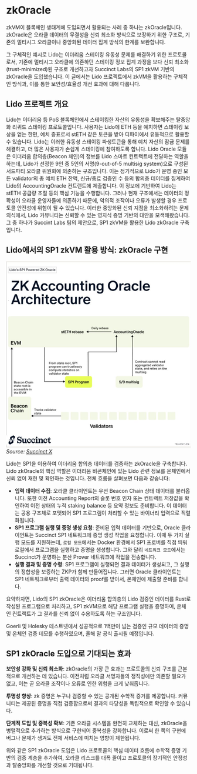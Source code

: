 # zkOracle

zkVM이 블록체인 생태계에 도입되면서 활용되는 사례 중 하나는 zkOracle입니다. zkOracle은 오라클 데이터의 무결성을 신뢰 최소화 방식으로 보장하기 위한 구조로, 기존의 멀티시그 오라클이나 중앙화된 데이터 집계 방식의 한계를 보완합니다.

그 구체적인 예시로 Lido는 이더리움 스테이킹 유동성 문제를 해결하기 위한 프로토콜로서, 기존에 멀티시그 오라클에 의존하던 스테이킹 정보 집계 과정을 보다 신뢰 최소화(trust-minimized)된 구조로 개선하고자 Succinct Labs의 SP1 zkVM 기반의 zkOracle을 도입했습니다. 이 글에서는 Lido 프로젝트에서 zkVM을 활용하는 구체적인 방식과, 이를 통한 보안성/효율성 개선 효과에 대해 다룹니다.

## Lido 프로젝트 개요
Lido는 이더리움 등 PoS 블록체인에서 스테이킹한 자산의 유동성을 확보해주는 탈중앙화 리퀴드 스테이킹 프로토콜입니다. 사용자는 Lido에 ETH 등을 예치하면 스테이킹 보상을 얻는 한편, 예치 증표로서 stETH 같은 토큰을 받아 디파이에서 유동적으로 활용할 수 있습니다. Lido는 이러한 유동성 스테이킹 파생토큰을 통해 예치 자산의 잠금 문제를 해결하고, 더 많은 사용자가 손쉽게 스테이킹에 참여하도록 합니다.
Lido Oracle 모듈은 이더리움 합의층(Beacon 체인)의 정보를 Lido 스마트 컨트랙트에 전달하는 역할을 하는데, Lido가 선정한 9인 중 5인의 서명(9-out-of-5 multisig system)으로 구성된 서드파티 오라클 위원회에 의존하는 구조입니다. 이는 정기적으로 Lido가 운영 중인 모든 validator의 총 예치 ETH 잔액, 신규/종료 검증인 수 등의 합의층 데이터를 집계하여 Lido의 AccountingOracle 컨트랜트에 제출합니다. 이 정보에 기반하여 Lido는 stETH 공급량 조절 등의 핵심 기능을 수행합니다.
그러나 현재 구조에서는 데이터의 정확성이 오라클 운영자들에 의존하기 때문에, 악의적 조작이나 오류가 발생할 경우 프로토콜 안전성에 위험이 될 수 있습니다. 이러한 중앙화된 신뢰 지점을 최소화하려는 문제의식에서, Lido 커뮤니티는 신뢰할 수 있는 영지식 증명 기반의 대안을 모색해왔습니다. 그 중 하나가 Succint Labs 팀의 제안으로, SP1 zkVM을 활용한 Lido zkOracle 구축입니다.

## Lido에서의 SP1 zkVM 활용 방식: zkOracle 구현
![](img/lido(1).png)
*Source: [Succinct X](https://x.com/SuccinctLabs/status/1854959099030782159)*

Lido는 SP1을 이용하여 이더리움 합의층 데이터를 검증하는 zkOracle을 구축합니다. Lido zkOracle의 핵심 역할은 이더리움 비콘체인에 있는 Lido 관련 정보를 온체인에서 신뢰 없이 재현 및 확인하는 것입니다. 전체 흐름을 살펴보면 다음과 같습니다:

- **입력 데이터 수집**: 오라클 클라이언트는 우선 Beacon Chain 상태 데이터를 불러옵니다. 또한 이전 Accounting Report의 슬롯 번호 인자 또는 컨트랙트 저장값을 확인하여 이전 상태의 누적 staking balance 등 요약 정보도 준비합니다. 이 데이터는 공용 구조체로 포맷되어 SP1 프로그램이 처리할 수 있는 바이너리 입력으로 직렬화됩니다.
- **SP1 프로그램 실행 및 증명 생성 요청**: 준비된 입력 데이터를 기반으로, Oracle 클라이언트는 Succinct SP1 네트워크에 증명 생성 작업을 요청합니다. 이때 두 가지 실행 모드를 지원하는데, `로컬 모드`에서는 Docker 환경에서 SP1 프로버를 직접 띄워 로컬에서 프로그램을 실행하고 증명을 생성합니다. 그와 달리 `네트워크 모드`에서는 Succinct가 운영하는 분산 Prover 네트워크에 작업을 전송합니다.
- **실행 결과 및 증명 수령**: SP1 프로그램이 실행되면 결과 데이터가 생성되고, 그 실행의 정합성을 보증하는 ZKP가 함께 만들어집니다. 그러면 Oracle 클라이언트는 SP1 네트워크로부터 출력 데이터와 proof를 받아서, 온체인에 제출할 준비를 합니다.

요약하자면, Lido의 SP1 zkOracle은 이더리움 합의층의 Lido 검증인 데이터를 Rust로 작성된 프로그램으로 처리하고, SP1 zkVM으로 해당 프로그램 실행을 증명하여, 온체인 컨트랙트가 그 결과를 신뢰 없이 수용하도록 하는 구조입니다.

Goerli 및 Holesky 테스트넷에서 성공적으로 1백만이 넘는 검증인 규모 데이터의 증명 및 온체인 검증 데모를 수행하였으며, 올해 말 공식 출시될 예정입니다.

## SP1 zkOracle 도입으로 기대되는 효과
**보안성 강화 및 신뢰 최소화**:
zkOracle의 가장 큰 효과는 프로토콜의 신뢰 구조를 근본적으로 개선하는 데 있습니다. 이전처럼 오라클 서명자들의 정직성에만 의존할 필요가 없고, 이는 곧 오라클 조작이나 오류로 인한 위험을 크게 낮춰줍니다.

**투명성 향상**:
zk 증명은 누구나 검증할 수 있는 공개된 수학적 증거를 제공합니다. 커뮤니티는 제공된 증명을 직접 검증함으로써 결과의 타당성을 독립적으로 확인할 수 있습니다.

**단계적 도입 및 중복성 확보**:
기존 오라클 시스템을 완전히 교체하는 대신, zkOracle을 병렬적으로 추가하는 방식으로 구현되어 중복성을 강화합니다. 이로써 한 쪽의 구현에 버그나 문제가 생겨도 전체 서비스에 미치는 영향이 제한됩니다.

위와 같은 SP1 zkOracle 도입은 Lido 프로토콜의 핵심 데이터 흐름에 수학적 증명 기반의 검증 계층을 추가하여, 오라클 리스크를 대폭 줄이고 프로토콜의 장기적인 안정성과 탈중앙화를 개선할 것으로 기대됩니다.
